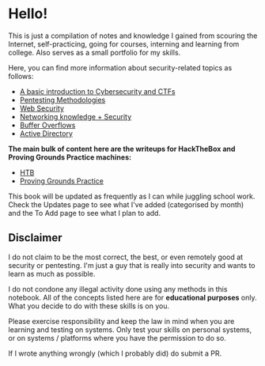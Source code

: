 # Hello!

This is just a compilation of notes and knowledge I gained from scouring the Internet, self-practicing, going for courses, interning and learning from college. Also serves as a small portfolio for my skills.&#x20;

Here, you can find more information about security-related topics as follows:

* [A basic introduction to Cybersecurity and CTFs](getting-started/ctfs.md)
* [Pentesting Methodologies](broken-reference)
* [Web Security](broken-reference)
* [Networking knowledge + Security](broken-reference)
* [Buffer Overflows](broken-reference)
* [Active Directory ](broken-reference)

**The main bulk of content here are the writeups for HackTheBox and Proving Grounds Practice machines:**

* [HTB](writeups/hackthebox/)
* [Proving Grounds Practice](writeups/proving-grounds-practice/)

This book will be updated as frequently as I can while juggling school work. Check the Updates page to see what I've added (categorised by month) and the To Add page to see what I plan to add.

## Disclaimer

I do not claim to be the most correct, the best, or even remotely good at security or pentesting. I'm just a guy that is really into security and wants to learn as much as possible.

I do not condone any illegal activity done using any methods in this notebook. All of the concepts listed here are for **educational purposes** only. What you decide to do with these skills is on you.&#x20;

Please exercise responsibility and keep the law in mind when you are learning and testing on systems. Only test your skills on personal systems, or on systems / platforms where you have the permission to do so.

If I wrote anything wrongly (which I probably did) do submit a PR.&#x20;
